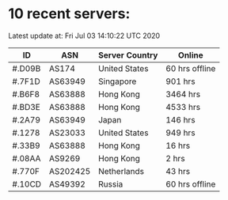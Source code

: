 # 10 recent servers:

Latest update at: Fri Jul 03 14:10:22 UTC 2020

| ID | ASN | Server Country | Online |
| -- | --- | -------------- | ------ |
| #.D09B | AS174 | United States | 60 hrs offline |
| #.7F1D | AS63949 | Singapore | 901 hrs |
| #.B6F8 | AS63888 | Hong Kong | 3464 hrs |
| #.BD3E | AS63888 | Hong Kong | 4533 hrs |
| #.2A79 | AS63949 | Japan | 146 hrs |
| #.1278 | AS23033 | United States | 949 hrs |
| #.33B9 | AS63888 | Hong Kong | 16 hrs |
| #.08AA | AS9269 | Hong Kong | 2 hrs |
| #.770F | AS202425 | Netherlands | 43 hrs |
| #.10CD | AS49392 | Russia | 60 hrs offline |

